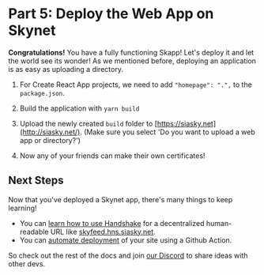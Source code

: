 # Part 5: Deploy the Web App on Skynet

**Congratulations!** You have a fully functioning Skapp! Let's deploy it and let the world see its wonder! As we mentioned before, deploying an application is as easy as uploading a directory.

1. For Create React App projects, we need to add `"homepage": ".",` to the `package.json`.

2. Build the application with `yarn build`

3. Upload the newly created `build` folder to [https://siasky.net](http://siasky.net/). \(Make sure you select 'Do you want to upload a web app or directory?'\)

4. Now any of your friends can make their own certificates!

## Next Steps

Now that you've deployed a Skynet app, there's many things to keep learning!

* You can [learn how to use Handshake](../../developer-guides/setting-up-a-handshake-name.md) for a decentralized human-readable URL like [skyfeed.hns.siasky.net](https://skyfeed.hns.siasky.net/).
* You can [automate deployment](../../developer-guides/deploy-github-actions.md) of your site using a Github Action.

So check out the rest of the docs and join [our Discord](https://discord.gg/sia) to share ideas with other devs.

